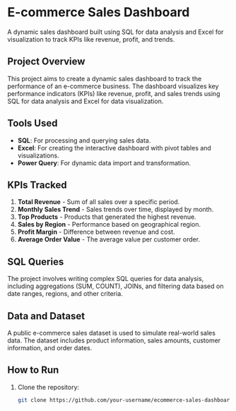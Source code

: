 # E-commerce Sales Dashboard
A dynamic sales dashboard built using SQL for data analysis and Excel for visualization to track KPIs like revenue, profit, and trends.
## Project Overview
This project aims to create a dynamic sales dashboard to track the performance of an e-commerce business. The dashboard visualizes key performance indicators (KPIs) like revenue, profit, and sales trends using SQL for data analysis and Excel for data visualization.

## Tools Used
- **SQL**: For processing and querying sales data.
- **Excel**: For creating the interactive dashboard with pivot tables and visualizations.
- **Power Query**: For dynamic data import and transformation.
  
## KPIs Tracked
1. **Total Revenue** - Sum of all sales over a specific period.
2. **Monthly Sales Trend** - Sales trends over time, displayed by month.
3. **Top Products** - Products that generated the highest revenue.
4. **Sales by Region** - Performance based on geographical region.
5. **Profit Margin** - Difference between revenue and cost.
6. **Average Order Value** - The average value per customer order.

## SQL Queries
The project involves writing complex SQL queries for data analysis, including aggregations (SUM, COUNT), JOINs, and filtering data based on date ranges, regions, and other criteria.

## Data and Dataset
A public e-commerce sales dataset is used to simulate real-world sales data. The dataset includes product information, sales amounts, customer information, and order dates.

## How to Run
1. Clone the repository:
   ```bash
   git clone https://github.com/your-username/ecommerce-sales-dashboard.git

